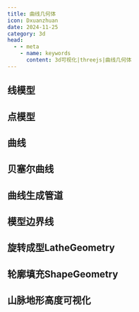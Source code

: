 ```yaml
---
title: 曲线几何体
icon: Dxuanzhuan
date: 2024-11-25
category: 3d
head:
  - - meta
    - name: keywords
      content: 3d可视化|threejs|曲线几何体
---
```


## 线模型

<Line1Example />

## 点模型

<line2Example/>

## 曲线

<Line3Example/>

## 贝塞尔曲线

<Line4Example/>

## 曲线生成管道

<Line5Example />

## 模型边界线

<Line6Example />

## 旋转成型LatheGeometry

<Line7Example />

## 轮廓填充ShapeGeometry

<Line8Example />

## 山脉地形高度可视化

<Line9Example />
